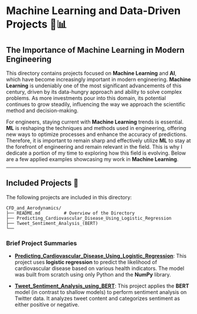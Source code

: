 # Machine Learning and Data-Driven Projects 🤖📊

## The Importance of Machine Learning in Modern Engineering

This directory contains projects focused on **Machine Learning** and **AI**, which have become increasingly important in modern engineering. **Machine Learning** is undeniably one of the most significant advancements of this century, driven by its data-hungry approach and ability to solve complex problems. As more investments pour into this domain, its potential continues to grow steadily, influencing the way we approach the scientific method and decision-making.

For engineers, staying current with **Machine Learning** trends is essential. **ML** is reshaping the techniques and methods used in engineering, offering new ways to optimize processes and enhance the accuracy of predictions. Therefore, it is important to remain sharp and effectively utilize **ML** to stay at the forefront of engineering and remain relevant in the field. This is why I dedicate a portion of my time to exploring how this field is evolving. Below are a few applied examples showcasing my work in **Machine Learning**.

---

## Included Projects 📁

The following projects are included in this directory:


```
CFD_and_Aerodynamics/
├── README.md         # Overview of the Directory
├── Predicting_Cardiovascular_Disease_Using_Logistic_Regression
├── Tweet_Sentiment_Analysis_(BERT)
└── 
```

### Brief Project Summaries

- **[Predicting_Cardiovascular_Disease_Using_Logistic_Regression](./Predicting_Cardiovascular_Disease_Using_Logistic_Regression)**: This project uses **logistic regression** to predict the likelihood of cardiovascular disease based on various health indicators. The model was built from scratch using only Python and the **NumPy** library.

- **[Tweet_Sentiment_Analysis_using_BERT](./Tweet_Sentiment_Analysis_(BERT))**: This project applies the **BERT** model (in contrast to shallow models) to perform sentiment analysis on Twitter data. It analyzes tweet content and categorizes sentiment as either positive or negative.

 